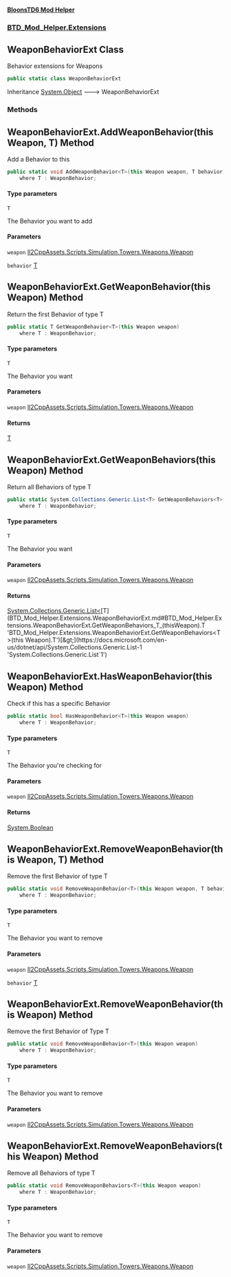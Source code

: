 #### [BloonsTD6 Mod Helper](README.md 'README')
### [BTD_Mod_Helper.Extensions](README.md#BTD_Mod_Helper.Extensions 'BTD_Mod_Helper.Extensions')

## WeaponBehaviorExt Class

Behavior extensions for Weapons

```csharp
public static class WeaponBehaviorExt
```

Inheritance [System.Object](https://docs.microsoft.com/en-us/dotnet/api/System.Object 'System.Object') &#129106; WeaponBehaviorExt
### Methods

<a name='BTD_Mod_Helper.Extensions.WeaponBehaviorExt.AddWeaponBehavior_T_(thisWeapon,T)'></a>

## WeaponBehaviorExt.AddWeaponBehavior<T>(this Weapon, T) Method

Add a Behavior to this

```csharp
public static void AddWeaponBehavior<T>(this Weapon weapon, T behavior)
    where T : WeaponBehavior;
```
#### Type parameters

<a name='BTD_Mod_Helper.Extensions.WeaponBehaviorExt.AddWeaponBehavior_T_(thisWeapon,T).T'></a>

`T`

The Behavior you want to add
#### Parameters

<a name='BTD_Mod_Helper.Extensions.WeaponBehaviorExt.AddWeaponBehavior_T_(thisWeapon,T).weapon'></a>

`weapon` [Il2CppAssets.Scripts.Simulation.Towers.Weapons.Weapon](https://docs.microsoft.com/en-us/dotnet/api/Il2CppAssets.Scripts.Simulation.Towers.Weapons.Weapon 'Il2CppAssets.Scripts.Simulation.Towers.Weapons.Weapon')

<a name='BTD_Mod_Helper.Extensions.WeaponBehaviorExt.AddWeaponBehavior_T_(thisWeapon,T).behavior'></a>

`behavior` [T](BTD_Mod_Helper.Extensions.WeaponBehaviorExt.md#BTD_Mod_Helper.Extensions.WeaponBehaviorExt.AddWeaponBehavior_T_(thisWeapon,T).T 'BTD_Mod_Helper.Extensions.WeaponBehaviorExt.AddWeaponBehavior<T>(this Weapon, T).T')

<a name='BTD_Mod_Helper.Extensions.WeaponBehaviorExt.GetWeaponBehavior_T_(thisWeapon)'></a>

## WeaponBehaviorExt.GetWeaponBehavior<T>(this Weapon) Method

Return the first Behavior of type T

```csharp
public static T GetWeaponBehavior<T>(this Weapon weapon)
    where T : WeaponBehavior;
```
#### Type parameters

<a name='BTD_Mod_Helper.Extensions.WeaponBehaviorExt.GetWeaponBehavior_T_(thisWeapon).T'></a>

`T`

The Behavior you want
#### Parameters

<a name='BTD_Mod_Helper.Extensions.WeaponBehaviorExt.GetWeaponBehavior_T_(thisWeapon).weapon'></a>

`weapon` [Il2CppAssets.Scripts.Simulation.Towers.Weapons.Weapon](https://docs.microsoft.com/en-us/dotnet/api/Il2CppAssets.Scripts.Simulation.Towers.Weapons.Weapon 'Il2CppAssets.Scripts.Simulation.Towers.Weapons.Weapon')

#### Returns
[T](BTD_Mod_Helper.Extensions.WeaponBehaviorExt.md#BTD_Mod_Helper.Extensions.WeaponBehaviorExt.GetWeaponBehavior_T_(thisWeapon).T 'BTD_Mod_Helper.Extensions.WeaponBehaviorExt.GetWeaponBehavior<T>(this Weapon).T')

<a name='BTD_Mod_Helper.Extensions.WeaponBehaviorExt.GetWeaponBehaviors_T_(thisWeapon)'></a>

## WeaponBehaviorExt.GetWeaponBehaviors<T>(this Weapon) Method

Return all Behaviors of type T

```csharp
public static System.Collections.Generic.List<T> GetWeaponBehaviors<T>(this Weapon weapon)
    where T : WeaponBehavior;
```
#### Type parameters

<a name='BTD_Mod_Helper.Extensions.WeaponBehaviorExt.GetWeaponBehaviors_T_(thisWeapon).T'></a>

`T`

The Behavior you want
#### Parameters

<a name='BTD_Mod_Helper.Extensions.WeaponBehaviorExt.GetWeaponBehaviors_T_(thisWeapon).weapon'></a>

`weapon` [Il2CppAssets.Scripts.Simulation.Towers.Weapons.Weapon](https://docs.microsoft.com/en-us/dotnet/api/Il2CppAssets.Scripts.Simulation.Towers.Weapons.Weapon 'Il2CppAssets.Scripts.Simulation.Towers.Weapons.Weapon')

#### Returns
[System.Collections.Generic.List&lt;](https://docs.microsoft.com/en-us/dotnet/api/System.Collections.Generic.List-1 'System.Collections.Generic.List`1')[T](BTD_Mod_Helper.Extensions.WeaponBehaviorExt.md#BTD_Mod_Helper.Extensions.WeaponBehaviorExt.GetWeaponBehaviors_T_(thisWeapon).T 'BTD_Mod_Helper.Extensions.WeaponBehaviorExt.GetWeaponBehaviors<T>(this Weapon).T')[&gt;](https://docs.microsoft.com/en-us/dotnet/api/System.Collections.Generic.List-1 'System.Collections.Generic.List`1')

<a name='BTD_Mod_Helper.Extensions.WeaponBehaviorExt.HasWeaponBehavior_T_(thisWeapon)'></a>

## WeaponBehaviorExt.HasWeaponBehavior<T>(this Weapon) Method

Check if this has a specific Behavior

```csharp
public static bool HasWeaponBehavior<T>(this Weapon weapon)
    where T : WeaponBehavior;
```
#### Type parameters

<a name='BTD_Mod_Helper.Extensions.WeaponBehaviorExt.HasWeaponBehavior_T_(thisWeapon).T'></a>

`T`

The Behavior you're checking for
#### Parameters

<a name='BTD_Mod_Helper.Extensions.WeaponBehaviorExt.HasWeaponBehavior_T_(thisWeapon).weapon'></a>

`weapon` [Il2CppAssets.Scripts.Simulation.Towers.Weapons.Weapon](https://docs.microsoft.com/en-us/dotnet/api/Il2CppAssets.Scripts.Simulation.Towers.Weapons.Weapon 'Il2CppAssets.Scripts.Simulation.Towers.Weapons.Weapon')

#### Returns
[System.Boolean](https://docs.microsoft.com/en-us/dotnet/api/System.Boolean 'System.Boolean')

<a name='BTD_Mod_Helper.Extensions.WeaponBehaviorExt.RemoveWeaponBehavior_T_(thisWeapon,T)'></a>

## WeaponBehaviorExt.RemoveWeaponBehavior<T>(this Weapon, T) Method

Remove the first Behavior of type T

```csharp
public static void RemoveWeaponBehavior<T>(this Weapon weapon, T behavior)
    where T : WeaponBehavior;
```
#### Type parameters

<a name='BTD_Mod_Helper.Extensions.WeaponBehaviorExt.RemoveWeaponBehavior_T_(thisWeapon,T).T'></a>

`T`

The Behavior you want to remove
#### Parameters

<a name='BTD_Mod_Helper.Extensions.WeaponBehaviorExt.RemoveWeaponBehavior_T_(thisWeapon,T).weapon'></a>

`weapon` [Il2CppAssets.Scripts.Simulation.Towers.Weapons.Weapon](https://docs.microsoft.com/en-us/dotnet/api/Il2CppAssets.Scripts.Simulation.Towers.Weapons.Weapon 'Il2CppAssets.Scripts.Simulation.Towers.Weapons.Weapon')

<a name='BTD_Mod_Helper.Extensions.WeaponBehaviorExt.RemoveWeaponBehavior_T_(thisWeapon,T).behavior'></a>

`behavior` [T](BTD_Mod_Helper.Extensions.WeaponBehaviorExt.md#BTD_Mod_Helper.Extensions.WeaponBehaviorExt.RemoveWeaponBehavior_T_(thisWeapon,T).T 'BTD_Mod_Helper.Extensions.WeaponBehaviorExt.RemoveWeaponBehavior<T>(this Weapon, T).T')

<a name='BTD_Mod_Helper.Extensions.WeaponBehaviorExt.RemoveWeaponBehavior_T_(thisWeapon)'></a>

## WeaponBehaviorExt.RemoveWeaponBehavior<T>(this Weapon) Method

Remove the first Behavior of Type T

```csharp
public static void RemoveWeaponBehavior<T>(this Weapon weapon)
    where T : WeaponBehavior;
```
#### Type parameters

<a name='BTD_Mod_Helper.Extensions.WeaponBehaviorExt.RemoveWeaponBehavior_T_(thisWeapon).T'></a>

`T`

The Behavior you want to remove
#### Parameters

<a name='BTD_Mod_Helper.Extensions.WeaponBehaviorExt.RemoveWeaponBehavior_T_(thisWeapon).weapon'></a>

`weapon` [Il2CppAssets.Scripts.Simulation.Towers.Weapons.Weapon](https://docs.microsoft.com/en-us/dotnet/api/Il2CppAssets.Scripts.Simulation.Towers.Weapons.Weapon 'Il2CppAssets.Scripts.Simulation.Towers.Weapons.Weapon')

<a name='BTD_Mod_Helper.Extensions.WeaponBehaviorExt.RemoveWeaponBehaviors_T_(thisWeapon)'></a>

## WeaponBehaviorExt.RemoveWeaponBehaviors<T>(this Weapon) Method

Remove all Behaviors of type T

```csharp
public static void RemoveWeaponBehaviors<T>(this Weapon weapon)
    where T : WeaponBehavior;
```
#### Type parameters

<a name='BTD_Mod_Helper.Extensions.WeaponBehaviorExt.RemoveWeaponBehaviors_T_(thisWeapon).T'></a>

`T`

The Behavior you want to remove
#### Parameters

<a name='BTD_Mod_Helper.Extensions.WeaponBehaviorExt.RemoveWeaponBehaviors_T_(thisWeapon).weapon'></a>

`weapon` [Il2CppAssets.Scripts.Simulation.Towers.Weapons.Weapon](https://docs.microsoft.com/en-us/dotnet/api/Il2CppAssets.Scripts.Simulation.Towers.Weapons.Weapon 'Il2CppAssets.Scripts.Simulation.Towers.Weapons.Weapon')